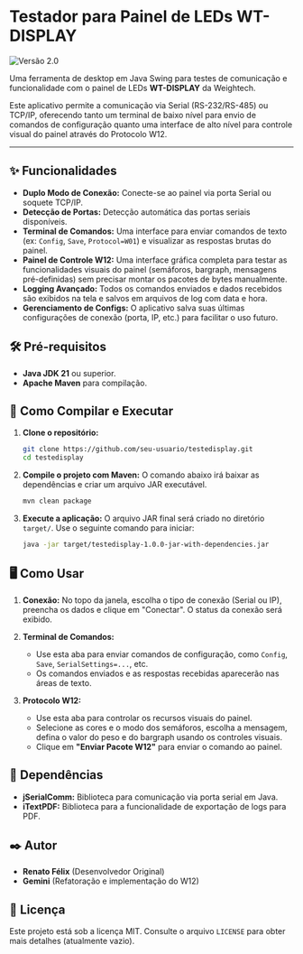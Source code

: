 # Testador para Painel de LEDs WT-DISPLAY

![Versão 2.0](https://img.shields.io/badge/version-2.0-blue)

Uma ferramenta de desktop em Java Swing para testes de comunicação e funcionalidade com o painel de LEDs **WT-DISPLAY** da Weightech.

Este aplicativo permite a comunicação via Serial (RS-232/RS-485) ou TCP/IP, oferecendo tanto um terminal de baixo nível para envio de comandos de configuração quanto uma interface de alto nível para controle visual do painel através do Protocolo W12.

---

## ✨ Funcionalidades

*   **Duplo Modo de Conexão:** Conecte-se ao painel via porta Serial ou soquete TCP/IP.
*   **Detecção de Portas:** Detecção automática das portas seriais disponíveis.
*   **Terminal de Comandos:** Uma interface para enviar comandos de texto (ex: `Config`, `Save`, `Protocol=W01`) e visualizar as respostas brutas do painel.
*   **Painel de Controle W12:** Uma interface gráfica completa para testar as funcionalidades visuais do painel (semáforos, bargraph, mensagens pré-definidas) sem precisar montar os pacotes de bytes manualmente.
*   **Logging Avançado:** Todos os comandos enviados e dados recebidos são exibidos na tela e salvos em arquivos de log com data e hora.
*   **Gerenciamento de Configs:** O aplicativo salva suas últimas configurações de conexão (porta, IP, etc.) para facilitar o uso futuro.

## 🛠️ Pré-requisitos

*   **Java JDK 21** ou superior.
*   **Apache Maven** para compilação.

## 🚀 Como Compilar e Executar

1.  **Clone o repositório:**
    ```bash
    git clone https://github.com/seu-usuario/testedisplay.git
    cd testedisplay
    ```

2.  **Compile o projeto com Maven:**
    O comando abaixo irá baixar as dependências e criar um arquivo JAR executável.
    ```bash
    mvn clean package
    ```

3.  **Execute a aplicação:**
    O arquivo JAR final será criado no diretório `target/`. Use o seguinte comando para iniciar:
    ```bash
    java -jar target/testedisplay-1.0.0-jar-with-dependencies.jar
    ```

## 🖥️ Como Usar

1.  **Conexão:** No topo da janela, escolha o tipo de conexão (Serial ou IP), preencha os dados e clique em "Conectar". O status da conexão será exibido.

2.  **Terminal de Comandos:**
    *   Use esta aba para enviar comandos de configuração, como `Config`, `Save`, `SerialSettings=...`, etc.
    *   Os comandos enviados e as respostas recebidas aparecerão nas áreas de texto.

3.  **Protocolo W12:**
    *   Use esta aba para controlar os recursos visuais do painel.
    *   Selecione as cores e o modo dos semáforos, escolha a mensagem, defina o valor do peso e do bargraph usando os controles visuais.
    *   Clique em **"Enviar Pacote W12"** para enviar o comando ao painel.

## 🧰 Dependências

*   **jSerialComm:** Biblioteca para comunicação via porta serial em Java.
*   **iTextPDF:** Biblioteca para a funcionalidade de exportação de logs para PDF.

## ✒️ Autor

*   **Renato Félix** (Desenvolvedor Original)
*   **Gemini** (Refatoração e implementação do W12)

## 📝 Licença

Este projeto está sob a licença MIT. Consulte o arquivo `LICENSE` para obter mais detalhes (atualmente vazio).
